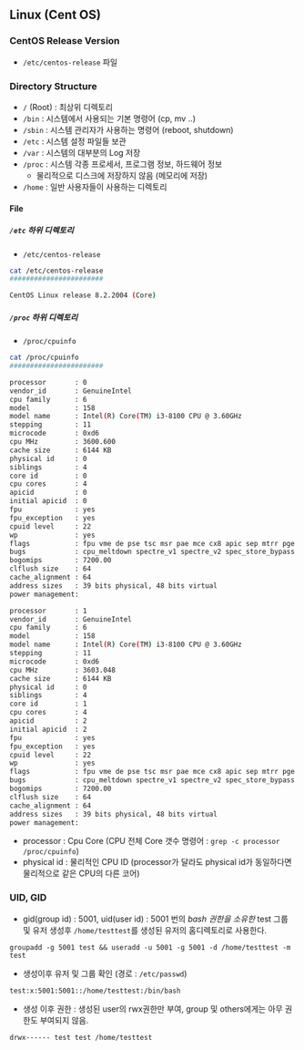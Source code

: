 ## Linux (Cent OS)

### CentOS Release Version
* `/etc/centos-release` 파일 

### Directory Structure
* `/` (Root) : 최상위 디렉토리
* `/bin` : 시스템에서 사용되는 기본 명령어 (cp, mv ..)
* `/sbin` : 시스템 관리자가 사용하는 명령어 (reboot, shutdown)
* `/etc` : 시스템 설정 파일들 보관 
* `/var` : 시스템의 대부분의 Log 저장
* `/proc` : 시스템 각종 프로세서, 프로그램 정보, 하드웨어 정보 
    * 물리적으로 디스크에 저장하지 않음 (메모리에 저장)
* `/home` : 일반 사용자들이 사용하는 디렉토리

#### File
##### `/etc` 하위 디렉토리
* `/etc/centos-release` 
````bash
cat /etc/centos-release
#######################

CentOS Linux release 8.2.2004 (Core)
````

##### `/proc` 하위 디렉토리 
* `/proc/cpuinfo` 
````bash
cat /proc/cpuinfo
#######################

processor       : 0
vendor_id       : GenuineIntel
cpu family      : 6
model           : 158
model name      : Intel(R) Core(TM) i3-8100 CPU @ 3.60GHz
stepping        : 11
microcode       : 0xd6
cpu MHz         : 3600.600
cache size      : 6144 KB
physical id     : 0
siblings        : 4
core id         : 0
cpu cores       : 4
apicid          : 0
initial apicid  : 0
fpu             : yes
fpu_exception   : yes
cpuid level     : 22
wp              : yes
flags           : fpu vme de pse tsc msr pae mce cx8 apic sep mtrr pge mca cmov pat pse36 clflush dts acpi mmx fxsr sse sse2 ss ht tm pbe syscall nx pdpe1gb rdtscp lm constant_tsc art arch_perfmon pebs bts rep_good nopl xtopology nonstop_tsc cpuid aperfmperf tsc_known_freq pni pclmulqdq dtes64 monitor ds_cpl vmx est tm2 ssse3 sdbg fma cx16 xtpr pdcm pcid sse4_1 sse4_2 x2apic movbe popcnt tsc_deadline_timer aes xsave avx f16c rdrand lahf_lm abm 3dnowprefetch cpuid_fault invpcid_single pti ssbd ibrs ibpb stibp tpr_shadow vnmi flexpriority ept vpid fsgsbase tsc_adjust bmi1 avx2 smep bmi2 erms invpcid mpx rdseed adx smap clflushopt intel_pt xsaveopt xsavec xgetbv1 xsaves dtherm arat pln pts hwp hwp_notify hwp_act_window hwp_epp md_clear flush_l1d
bugs            : cpu_meltdown spectre_v1 spectre_v2 spec_store_bypass l1tf mds swapgs itlb_multihit
bogomips        : 7200.00
clflush size    : 64
cache_alignment : 64
address sizes   : 39 bits physical, 48 bits virtual
power management:

processor       : 1
vendor_id       : GenuineIntel
cpu family      : 6
model           : 158
model name      : Intel(R) Core(TM) i3-8100 CPU @ 3.60GHz
stepping        : 11
microcode       : 0xd6
cpu MHz         : 3603.048
cache size      : 6144 KB
physical id     : 0
siblings        : 4
core id         : 1
cpu cores       : 4
apicid          : 2
initial apicid  : 2
fpu             : yes
fpu_exception   : yes
cpuid level     : 22
wp              : yes
flags           : fpu vme de pse tsc msr pae mce cx8 apic sep mtrr pge mca cmov pat pse36 clflush dts acpi mmx fxsr sse sse2 ss ht tm pbe syscall nx pdpe1gb                                                                                 rdtscp lm constant_tsc art arch_perfmon pebs bts rep_good nopl xtopology nonstop_tsc cpuid aperfmperf tsc_known_freq pni pclmulqdq dtes64 monitor ds_cpl vmx                                                                                 est tm2 ssse3 sdbg fma cx16 xtpr pdcm pcid sse4_1 sse4_2 x2apic movbe popcnt tsc_deadline_timer aes xsave avx f16c rdrand lahf_lm abm 3dnowprefetch cpuid_fau                                                                                lt invpcid_single pti ssbd ibrs ibpb stibp tpr_shadow vnmi flexpriority ept vpid fsgsbase tsc_adjust bmi1 avx2 smep bmi2 erms invpcid mpx rdseed adx smap clf                                                                                lushopt intel_pt xsaveopt xsavec xgetbv1 xsaves dtherm arat pln pts hwp hwp_notify hwp_act_window hwp_epp md_clear flush_l1d
bugs            : cpu_meltdown spectre_v1 spectre_v2 spec_store_bypass l1tf mds swapgs itlb_multihit
bogomips        : 7200.00
clflush size    : 64
cache_alignment : 64
address sizes   : 39 bits physical, 48 bits virtual
power management:

````
* processor : Cpu Core (CPU 전체 Core 갯수 명령어 : `grep -c processor /proc/cpuinfo`)
* physical id : 물리적인 CPU ID (processor가 달라도 physical id가 동일하다면 물리적으로 같은 CPU의 다른 코어)

### UID, GID
* gid(group id) : 5001, uid(user id) : 5001 번의 *bash 권한을 소유한* test 그룹 및 유저 생성후 `/home/testtest`를 생성된 유저의 홈디렉토리로 사용한다.
````
groupadd -g 5001 test && useradd -u 5001 -g 5001 -d /home/testtest -m test
````
* 생성이후 유저 및 그룹 확인 (경로 : `/etc/passwd`)
````
test:x:5001:5001::/home/testtest:/bin/bash
````
* 생성 이후 권한 : 생성된 user의 rwx권한만 부여, group 및 others에게는 아무 권한도 부여되지 않음.
````
drwx------ test test /home/testtest
````